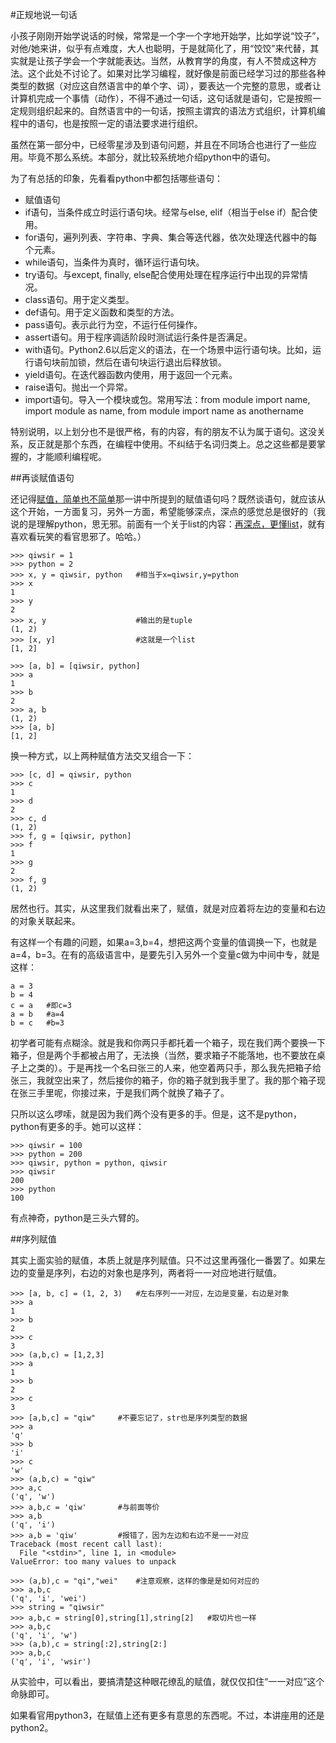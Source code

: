 #正规地说一句话

小孩子刚刚开始学说话的时候，常常是一个字一个字地开始学，比如学说“饺子”，对他/她来讲，似乎有点难度，大人也聪明，于是就简化了，用“饺饺”来代替，其实就是让孩子学会一个字就能表达。当然，从教育学的角度，有人不赞成这种方法。这个此处不讨论了。如果对比学习编程，就好像是前面已经学习过的那些各种类型的数据（对应这自然语言中的单个字、词），要表达一个完整的意思，或者让计算机完成一个事情（动作），不得不通过一句话，这句话就是语句，它是按照一定规则组织起来的。自然语言中的一句话，按照主谓宾的语法方式组织，计算机编程中的语句，也是按照一定的语法要求进行组织。

虽然在第一部分中，已经零星涉及到语句问题，并且在不同场合也进行了一些应用。毕竟不那么系统。本部分，就比较系统地介绍python中的语句。

为了有总括的印象，先看看python中都包括哪些语句：

- 赋值语句
- if语句，当条件成立时运行语句块。经常与else, elif（相当于else if）配合使用。
- for语句，遍列列表、字符串、字典、集合等迭代器，依次处理迭代器中的每个元素。
- while语句，当条件为真时，循环运行语句块。
- try语句。与except, finally, else配合使用处理在程序运行中出现的异常情况。
- class语句。用于定义类型。
- def语句。用于定义函数和类型的方法。
- pass语句。表示此行为空，不运行任何操作。
- assert语句。用于程序调适阶段时测试运行条件是否满足。
- with语句。Python2.6以后定义的语法，在一个场景中运行语句块。比如，运行语句块前加锁，然后在语句块运行退出后释放锁。
- yield语句。在迭代器函数内使用，用于返回一个元素。
- raise语句。抛出一个异常。
- import语句。导入一个模块或包。常用写法：from module import name, import module as name, from module import name as anothername

特别说明，以上划分也不是很严格，有的内容，有的朋友不认为属于语句。这没关系，反正就是那个东西，在编程中使用。不纠结于名词归类上。总之这些都是要掌握的，才能顺利编程呢。

##再谈赋值语句

还记得[赋值，简单也不简单](./127.md)那一讲中所提到的赋值语句吗？既然谈语句，就应该从这个开始，一方面复习，另外一方面，希望能够深点，深点的感觉总是很好的（我说的是理解python，思无邪。前面有一个关于list的内容：[再深点，更懂list](./119.md)，就有喜欢看玩笑的看官思邪了。哈哈。）

    >>> qiwsir = 1
    >>> python = 2
    >>> x, y = qiwsir, python   #相当于x=qiwsir,y=python
    >>> x
    1
    >>> y
    2
    >>> x, y                    #输出的是tuple
    (1, 2)
    >>> [x, y]                  #这就是一个list
    [1, 2]

    >>> [a, b] = [qiwsir, python]
    >>> a
    1
    >>> b
    2
    >>> a, b
    (1, 2)
    >>> [a, b]
    [1, 2]

换一种方式，以上两种赋值方法交叉组合一下：

    >>> [c, d] = qiwsir, python
    >>> c
    1
    >>> d
    2
    >>> c, d
    (1, 2)
    >>> f, g = [qiwsir, python]
    >>> f
    1
    >>> g
    2
    >>> f, g
    (1, 2)

居然也行。其实，从这里我们就看出来了，赋值，就是对应着将左边的变量和右边的对象关联起来。

有这样一个有趣的问题，如果a=3,b=4，想把这两个变量的值调换一下，也就是a=4，b=3。在有的高级语言中，是要先引入另外一个变量c做为中间中专，就是这样：

    a = 3
    b = 4
    c = a   #即c=3
    a = b   #a=4
    b = c   #b=3

初学者可能有点糊涂。就是我和你两只手都托着一个箱子，现在我们两个要换一下箱子，但是两个手都被占用了，无法换（当然，要求箱子不能落地，也不要放在桌子上之类的）。于是再找一个名曰张三的人来，他空着两只手，那么我先把箱子给张三，我就空出来了，然后接你的箱子，你的箱子就到我手里了。我的那个箱子现在张三手里呢，你接过来，于是我们两个就换了箱子了。

只所以这么啰嗦，就是因为我们两个没有更多的手。但是，这不是python，python有更多的手。她可以这样：

    >>> qiwsir = 100
    >>> python = 200
    >>> qiwsir, python = python, qiwsir
    >>> qiwsir
    200
    >>> python
    100

有点神奇，python是三头六臂的。

##序列赋值

其实上面实验的赋值，本质上就是序列赋值。只不过这里再强化一番罢了。如果左边的变量是序列，右边的对象也是序列，两者将一一对应地进行赋值。

    >>> [a, b, c] = (1, 2, 3)   #左右序列一一对应，左边是变量，右边是对象
    >>> a
    1
    >>> b
    2
    >>> c
    3
    >>> (a,b,c) = [1,2,3]
    >>> a
    1
    >>> b
    2
    >>> c
    3
    >>> [a,b,c] = "qiw"     #不要忘记了，str也是序列类型的数据
    >>> a
    'q'
    >>> b
    'i'
    >>> c
    'w'
    >>> (a,b,c) = "qiw"
    >>> a,c
    ('q', 'w')
    >>> a,b,c = 'qiw'       #与前面等价
    >>> a,b
    ('q', 'i')
    >>> a,b = 'qiw'         #报错了，因为左边和右边不是一一对应
    Traceback (most recent call last):
      File "<stdin>", line 1, in <module>
    ValueError: too many values to unpack

    >>> (a,b),c = "qi","wei"    #注意观察，这样的像是是如何对应的
    >>> a,b,c
    ('q', 'i', 'wei')
    >>> string = "qiwsir"
    >>> a,b,c = string[0],string[1],string[2]   #取切片也一样
    >>> a,b,c
    ('q', 'i', 'w')
    >>> (a,b),c = string[:2],string[2:]
    >>> a,b,c
    ('q', 'i', 'wsir')

从实验中，可以看出，要搞清楚这种眼花缭乱的赋值，就仅仅扣住“一一对应”这个命脉即可。

如果看官用python3，在赋值上还有更多有意思的东西呢。不过，本讲座用的还是python2。

